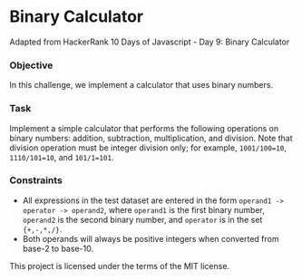 # Binary Calculator

Adapted from HackerRank 10 Days of Javascript - Day 9: Binary Calculator

### Objective

In this challenge, we implement a calculator that uses binary numbers.

### Task

Implement a simple calculator that performs the following operations on binary numbers: addition, subtraction, multiplication, and division. Note that division operation must be integer division only; for example, `1001/100=10`, `1110/101=10`, and `101/1=101`.

### Constraints

- All expressions in the test dataset are entered in the form `operand1 -> operator -> operand2`, where `operand1` is the first binary number, `operand2` is the second binary number, and `operator` is in the set `{+,-,*,/}`.
- Both operands will always be positive integers when converted from base-2 to base-10.

This project is licensed under the terms of the MIT license.